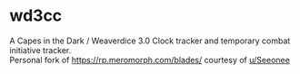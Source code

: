 # wd3cc
A Capes in the Dark / Weaverdice 3.0 Clock tracker and temporary combat initiative tracker. <br>
Personal fork of https://rp.meromorph.com/blades/ courtesy of [u/Seeonee](https://new.reddit.com/user/Seeonee/)
